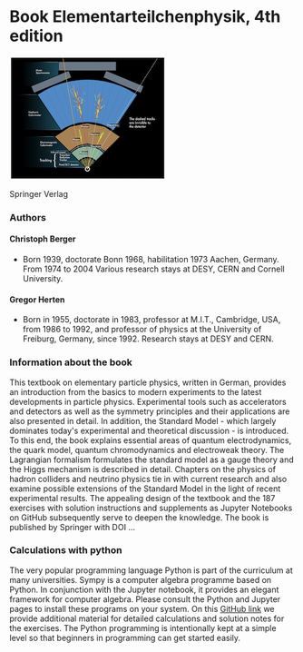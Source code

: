 # Book Elementarteilchenphysik, 4th edition

![ATLAS](0106_ATLAS.png)

Springer Verlag

### Authors
#### Christoph Berger
- Born 1939, doctorate Bonn 1968, habilitation 1973 Aachen, Germany. From 1974 to 2004
Various research stays at DESY, CERN and Cornell University.
#### Gregor Herten 
- Born in 1955, doctorate in 1983, professor at M.I.T., Cambridge, USA, from 1986 to 1992, and professor of physics at the University of Freiburg, Germany,  since 1992. Research stays at DESY and CERN.

### Information about the book 
This textbook on elementary particle physics, written in German, provides an introduction from the basics to modern experiments to the latest developments in particle physics. Experimental tools such as accelerators and detectors as well as the symmetry principles and their applications are also presented in detail. In addition, the Standard Model - which largely dominates today's experimental and theoretical discussion - is introduced. To this end, the book explains essential areas of quantum electrodynamics, the quark model, quantum chromodynamics and electroweak theory. The Lagrangian formalism formulates the standard model as a gauge theory and the Higgs mechanism is described in detail. Chapters on the physics of hadron colliders and neutrino physics tie in with current research and also examine possible extensions of the Standard Model in the light of recent experimental results. The appealing design of the textbook and the 187 exercises with solution instructions and supplements as Jupyter Notebooks on GitHub subsequently serve to deepen the knowledge.
The book is published by Springer with DOI ...

### Calculations with python
The very popular programming language Python is part of the curriculum at many universities. Sympy is a computer algebra programme based on Python. In conjunction with the Jupyter notebook, it provides an elegant framework for computer algebra. Please consult the Python and Jupyter pages to install these programs on your system. On this [GitHub link](https://github.com/BuchEPP/Buch) we provide additional material for detailed calculations and solution notes for the exercises. The Python programming is intentionally kept at a simple level so that beginners in programming can get started easily.  


